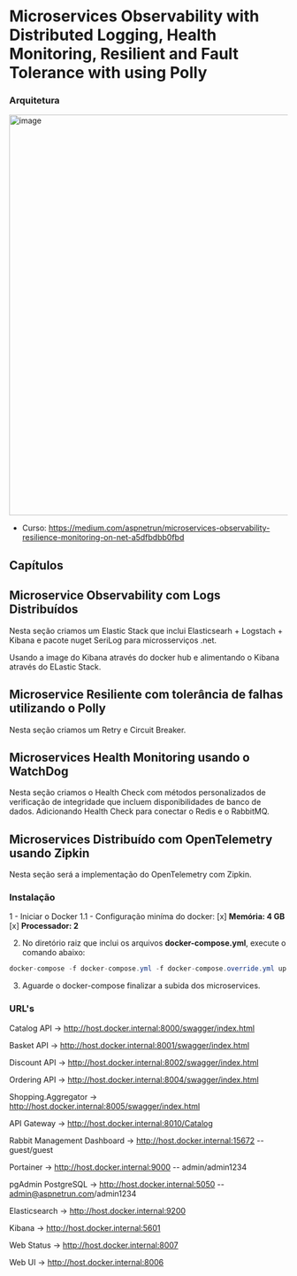 # Microservices Observability with Distributed Logging, Health Monitoring, Resilient and Fault Tolerance with using Polly

### Arquitetura
<img width="724" alt="image" src="https://user-images.githubusercontent.com/39747516/178605052-8f7d0063-b69c-4022-8512-2bd824c92160.png">



- Curso:
https://medium.com/aspnetrun/microservices-observability-resilience-monitoring-on-net-a5dfbdbb0fbd

## Capítulos

## Microservice Observability com Logs Distribuídos

Nesta seção criamos um Elastic Stack que inclui Elasticsearh + Logstach + Kibana e pacote nuget SeriLog para microsserviços .net.

Usando a image do Kibana através do docker hub e alimentando o Kibana através do ELastic Stack.


## Microservice Resiliente com tolerância de falhas utilizando o Polly

Nesta seção criamos um Retry e Circuit Breaker.

## Microservices Health Monitoring usando o WatchDog

Nesta seção criamos o Health Check com métodos personalizados de verificação de integridade que incluem disponibilidades de banco de dados.
Adicionando Health Check para conectar o Redis e o RabbitMQ.

## Microservices Distribuído com OpenTelemetry usando Zipkin

Nesta seção será a implementação do OpenTelemetry com Zipkin.


### Instalação

1 - Iniciar o Docker 
1.1 - Configuração miníma do docker:
[x] **Memória: 4 GB**
[x] **Processador: 2**

2. No diretório raiz que inclui os arquivos **docker-compose.yml**, execute o comando abaixo:
``` csharp
docker-compose -f docker-compose.yml -f docker-compose.override.yml up -d
```

3. Aguarde o docker-compose finalizar a subida dos microservices.

### URL's

Catalog API -> http://host.docker.internal:8000/swagger/index.html

Basket API -> http://host.docker.internal:8001/swagger/index.html

Discount API -> http://host.docker.internal:8002/swagger/index.html

Ordering API -> http://host.docker.internal:8004/swagger/index.html

Shopping.Aggregator -> http://host.docker.internal:8005/swagger/index.html

API Gateway -> http://host.docker.internal:8010/Catalog

Rabbit Management Dashboard -> http://host.docker.internal:15672 -- guest/guest

Portainer -> http://host.docker.internal:9000 -- admin/admin1234

pgAdmin PostgreSQL -> http://host.docker.internal:5050 -- admin@aspnetrun.com/admin1234

Elasticsearch -> http://host.docker.internal:9200

Kibana -> http://host.docker.internal:5601

Web Status -> http://host.docker.internal:8007

Web UI -> http://host.docker.internal:8006

